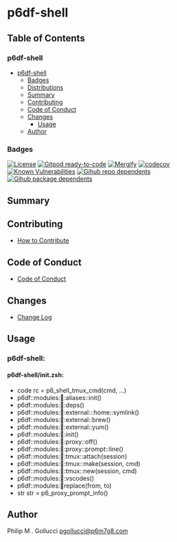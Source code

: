 # p6df-shell

## Table of Contents


### p6df-shell
- [p6df-shell](#p6df-shell)
  - [Badges](#badges)
  - [Distributions](#distributions)
  - [Summary](#summary)
  - [Contributing](#contributing)
  - [Code of Conduct](#code-of-conduct)
  - [Changes](#changes)
    - [Usage](#usage)
  - [Author](#author)

### Badges

[![License](https://img.shields.io/badge/License-Apache%202.0-yellowgreen.svg)](https://opensource.org/licenses/Apache-2.0)
[![Gitpod ready-to-code](https://img.shields.io/badge/Gitpod-ready--to--code-blue?logo=gitpod)](https://gitpod.io/#https://github.com/p6m7g8/p6df-shell)
[![Mergify](https://img.shields.io/endpoint.svg?url=https://gh.mergify.io/badges/p6m7g8/p6df-shell/&style=flat)](https://mergify.io)
[![codecov](https://codecov.io/gh/p6m7g8/p6df-shell/branch/master/graph/badge.svg?token=14Yj1fZbew)](https://codecov.io/gh/p6m7g8/p6df-shell)
[![Known Vulnerabilities](https://snyk.io/test/github/p6m7g8/p6df-shell/badge.svg?targetFile=package.json)](https://snyk.io/test/github/p6m7g8/p6df-shell?targetFile=package.json)
[![Gihub repo dependents](https://badgen.net/github/dependents-repo/p6m7g8/p6df-shell)](https://github.com/p6m7g8/p6df-shell/network/dependents?dependent_type=REPOSITORY)
[![Gihub package dependents](https://badgen.net/github/dependents-pkg/p6m7g8/p6df-shell)](https://github.com/p6m7g8/p6df-shell/network/dependents?dependent_type=PACKAGE)

## Summary

## Contributing

- [How to Contribute](CONTRIBUTING.md)

## Code of Conduct

- [Code of Conduct](https://github.com/p6m7g8/.github/blob/master/CODE_OF_CONDUCT.md)

## Changes

- [Change Log](CHANGELOG.md)

## Usage

### p6df-shell:

#### p6df-shell/init.zsh:

- code rc = p6_shell_tmux_cmd(cmd, ...)
- p6df::modules::shell::aliases::init()
- p6df::modules::shell::deps()
- p6df::modules::shell::external:::home::symlink()
- p6df::modules::shell::external::brew()
- p6df::modules::shell::external::yum()
- p6df::modules::shell::init()
- p6df::modules::shell::proxy::off()
- p6df::modules::shell::proxy::prompt::line()
- p6df::modules::shell::tmux::attach(session)
- p6df::modules::shell::tmux::make(session, cmd)
- p6df::modules::shell::tmux::new(session, cmd)
- p6df::modules::shell::vscodes()
- p6df::modules::shell:replace(from, to)
- str str = p6_proxy_prompt_info()



## Author

Philip M . Gollucci <pgollucci@p6m7g8.com>
